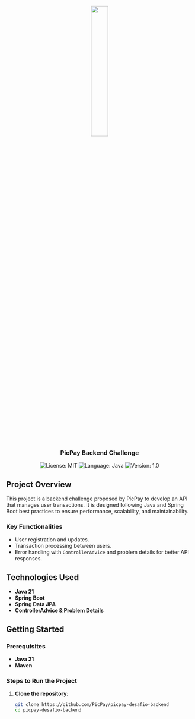 <p style="text-align: center; width: 100%;">
    <img width="30%" src="https://github.com/buildrun-tech/buildrun-desafio-backend-picpay/blob/main/images/picpay-logo.jpg"> 
</p>

<h3 style="text-align: center; ">
  PicPay Backend Challenge
</h3>

<p style="text-align: center;">
  <img alt="License: MIT" src="https://img.shields.io/badge/license-MIT-%2304D361">
  <img alt="Language: Java" src="https://img.shields.io/badge/language-java-green">
  <img alt="Version: 1.0" src="https://img.shields.io/badge/version-1.0-yellowgreen">
</p>

## Project Overview

This project is a backend challenge proposed by PicPay to develop an API that manages user transactions. It is designed
following Java and Spring Boot best practices to ensure performance, scalability, and maintainability.

### Key Functionalities

- User registration and updates.
- Transaction processing between users.
- Error handling with `ControllerAdvice` and problem details for better API responses.

## Technologies Used

- **Java 21**
- **Spring Boot**
- **Spring Data JPA**
- **ControllerAdvice & Problem Details**

## Getting Started

### Prerequisites

- **Java 21**
- **Maven**

### Steps to Run the Project

1. **Clone the repository**:
   ```bash
   git clone https://github.com/PicPay/picpay-desafio-backend
   cd picpay-desafio-backend

